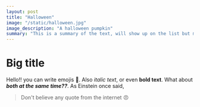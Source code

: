 ```yaml
---
layout: post
title: "Halloween"
image: "/static/halloween.jpg"
image_description: "A halloween pumpkin"
summary: "This is a summary of the text, will show up on the list but may be truncated because bla bla bla bla bla bla bla bla bla bla bla bla bla bla bla bla bla bla bla bla bla bla bla bla bla bla bla bla bla bla bla bla bla bla bla bla bla bla bla bla bla bla bla bla bla bla bla bla bla bla bla bla bla bla bla bla bla bla bla bla bla bla bla bla bla bla bla bla bla bla bla bla bla bla bla bla bla bla bla bla bla bla bla bla bla bla bla bla bla bla bla bla bla bla bla bla bla bla bla bla bla bla bla bla bla bla bla bla bla bla bla bla bla bla bla bla bla bla bla bla"
---
```




# Big title


Hello!! you can write emojis :rocket:. Also *italic text*, or even **bold text**. What about ***both at the same time??***. As Einstein once said,

> Don't believe any quote from the internet :angry:
